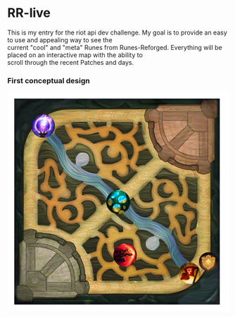 # RR-live
This is my entry for the riot api dev challenge. My goal is to provide an easy to use and appealing way to see the <br>
current "cool" and "meta" Runes from Runes-Reforged. Everything will be placed on an interactive map with the ability to <br>
scroll through the recent Patches and days.

### First conceptual design
![Image](https://github.com/Cerberus-ik/rr-live/blob/master/rr-live.png)
